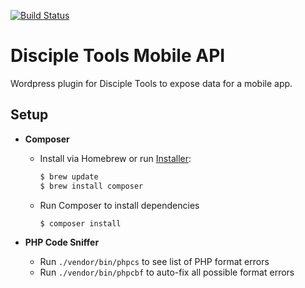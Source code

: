 [![Build Status](https://travis-ci.org/DiscipleTools/disciple-tools-mobile-api.svg?branch=master)](https://travis-ci.org/DiscipleTools/disciple-tools-mobile-api)

# Disciple Tools Mobile API
Wordpress plugin for Disciple Tools to expose data for a mobile app.

## Setup

* **Composer**
  * Install via Homebrew or run [Installer](https://getcomposer.org/doc/00-intro.md):
    ```bash
    $ brew update
    $ brew install composer
    ```
  * Run Composer to install dependencies
    ```bash
    $ composer install
    ```

* **PHP Code Sniffer**
  * Run `./vendor/bin/phpcs` to see list of PHP format errors
  * Run `./vendor/bin/phpcbf` to auto-fix all possible format errors
